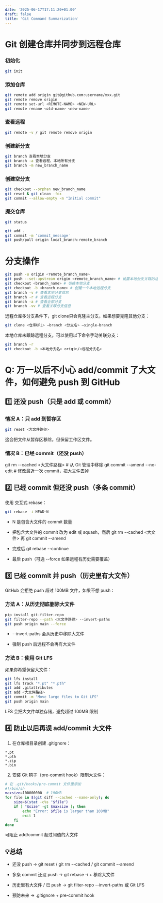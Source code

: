 ```yaml
---
date: '2025-06-17T17:11:20+01:00'
draft: false
title: 'Git Command Summarization'
---
```

# Git 创建仓库并同步到远程仓库
### 初始化
```bash
git init
```
### 添加仓库
```bash
git remote add origin git@github.com:username/xxx.git
git remote remove origin
git remote set-url <REMOTE-NAME> <NEW-URL>
git remote rename <old-name> <new-name>
```
### 查看远程
```bash
git remote -v / git remote remove origin
```
### 创建新分支
```bash
git branch 查看本地分支
git branch -a 查看远程、本地所有分支
git branch -m new_branch_name
```
### 创建空分支
```bash
git checkout --orphan new_branch_name
git reset & git clean -fdx
git commit --allow-empty -m "Initial commit"
```
### 提交仓库
```bash
git status

git add .
git commit -m 'commit_message'
git push/pull origin local_branch:remote_branch
```

# 分支操作
```bash
git push -u origin <remote_branch_name>
git push --set-upstream origin <remote_branch_name> # 设置本地分支关联的远程分支
git checkout <branch_name> # 切换本地分支
git checkout -b <branch_name> # 创建一个本地远程分支
git branch -v # 查看本地分支信息
git branch -r # 查看远程分支
git branch -a # 查看全部分支
git branch -vv # 查看关联分支信息
```
远程仓库多分支条件下，git clone只会克隆主分支。如果想要克隆其他分支：
```bash
git clone <仓库URL> –branch <分支名> –single-branch
```
本地仓库未跟踪远程分支，可以使用以下命令手动关联分支：
```bash
git branch -r
git checkout -b <本地分支名> origin/<远程分支名>
```

# Q: 万一以后不小心 add/commit 了大文件，如何避免 push 到 GitHub
## 1️⃣ 还没 push（只是 add 或 commit）
### 情况 A：只 add 到暂存区
``` bash
git reset <大文件路径>
```
这会把文件从暂存区移除，但保留工作区文件。
### 情况 B：已经 commit（还没 push）
git rm --cached <大文件路径>    # 从 Git 管理中移除
git commit --amend --no-edit    # 修改最近一次 commit，把大文件去掉
## 2️⃣ 已经 commit 但还没 push（多条 commit）
使用 交互式 rebase：
```bash
git rebase -i HEAD~N
```

* N 是包含大文件的 commit 数量

* 把包含大文件的 commit 改为 edit 或 squash，然后 git rm --cached <大文件> 再 git commit --amend

* 完成后 git rebase --continue

* 最后 push（可选 --force 如果远程有历史需要覆盖）

## 3️⃣ 已经 commit 并 push（历史里有大文件）
GitHub 会拒绝 push 超过 100MB 文件，如果不想 push：
### 方法 A：从历史彻底删除大文件
```bash
pip install git-filter-repo
git filter-repo --path <大文件路径> --invert-paths
git push origin main --force
```
* --invert-paths 会从历史中移除大文件

* 强制 push 后远程不会再有大文件
### 方法 B：使用 Git LFS
如果你希望保留大文件：
```bash
git lfs install
git lfs track "*.pt" "*.pth"
git add .gitattributes
git add <大文件路径>
git commit -m "Move large files to Git LFS"
git push origin main
```
LFS 会把大文件单独存储，避免超过 100MB 限制
## 4️⃣ 防止以后再误 add/commit 大文件
1. 在仓库根目录创建 .gitignore：
```
*.pt
*.pth
*.zip
*.bin
```
2. 安装 Git 钩子（pre-commit hook）限制大文件：
```bash
# 在 .git/hooks/pre-commit 文件里添加
#!/bin/sh
maxsize=100000000  # 100MB
for file in $(git diff --cached --name-only); do
    size=$(stat -c%s "$file")
    if [ "$size" -gt $maxsize ]; then
        echo "Error: $file is larger than 100MB"
        exit 1
    fi
done
```
可阻止 add/commit 超过阈值的大文件
## 💡总结
* 还没 push → git reset / git rm --cached / git commit --amend

* 多条 commit 还没 push → git rebase -i + 移除大文件

* 历史里有大文件 / 已 push → git filter-repo --invert-paths 或 Git LFS

* 预防未来 → .gitignore + pre-commit hook